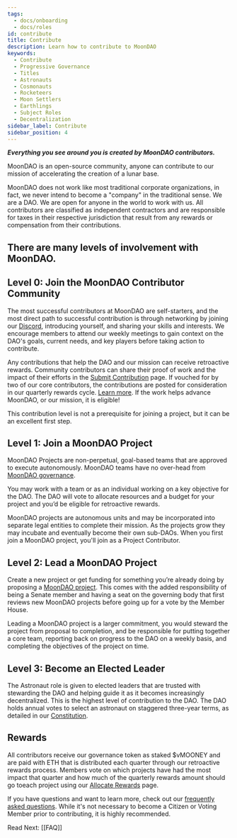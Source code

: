 ```yaml
---
tags:
  - docs/onboarding
  - docs/roles
id: contribute
title: Contribute
description: Learn how to contribute to MoonDAO
keywords:
  - Contribute
  - Progressive Governance
  - Titles
  - Astronauts
  - Cosmonauts
  - Rocketeers
  - Moon Settlers
  - Earthlings
  - Subject Roles
  - Decentralization
sidebar_label: Contribute
sidebar_position: 4
---
```

***Everything you see around you is created by MoonDAO contributors.***

MoonDAO is an open-source community, anyone can contribute to our mission of accelerating the creation of a lunar base.

MoonDAO does not work like most traditional corporate organizations, in fact, we never intend to become a "company" in the traditional sense. We are a DAO. We are open for anyone in the world to work with us. All contributors are classified as independent contractors and are responsible for taxes in their respective jurisdiction that result from any rewards or compensation from their contributions.

## There are many levels of involvement with MoonDAO.

## Level 0: Join the MoonDAO Contributor Community
The most successful contributors at MoonDAO are self-starters, and the most direct path to successful contribution is through networking by joining our [Discord](https://discord.gg/moondao), introducing yourself, and sharing your skills and interests. We encourage members to attend our weekly meetings to gain context on the DAO's goals, current needs, and key players before taking action to contribute. 

Any contributions that help the DAO and our mission can receive retroactive rewards. Community contributors can share their proof of work and the impact of their efforts in the [Submit Contribution](https://moondao.com/contribute) page. If vouched for by two of our core contributors, the contributions are posted for consideration in our quarterly rewards cycle. [Learn more](Community%20Rewards.md). If the work helps advance MoonDAO, or our mission, it is eligible!

This contribution level is not a prerequisite for joining a project, but it can be an excellent first step.

## Level 1: Join a MoonDAO Project

MoonDAO Projects are non-perpetual, goal-based teams that are approved to execute autonomously. MoonDAO teams have no over-head from [MoonDAO governance](Governance%20Model.md). 

You may work with a team or as an individual working on a key objective for the DAO. The DAO will vote to allocate resources and a budget for your project and you’d be eligible for retroactive rewards.

MoonDAO projects are autonomous units and may be incorporated into separate legal entities to complete their mission. As the projects grow they may incubate and eventually become their own sub-DAOs. When you first join a MoonDAO project, you'll join as a Project Contributor.

## Level 2: Lead a MoonDAO Project

Create a new project or get funding for something you’re already doing by proposing a [MoonDAO project](https://moondao.com/submit). This comes with the added responsibility of being a Senate member and having a seat on the governing body that first reviews new MoonDAO projects before going up for a vote by the Member House.

Leading a MoonDAO project is a larger commitment, you would steward the project from proposal to completion, and be responsible for putting together a core team, reporting back on progress to the DAO on a weekly basis, and completing the objectives of the project on time.

## Level 3: Become an Elected Leader

The Astronaut role is given to elected leaders that are trusted with stewarding the DAO and helping guide it as it becomes increasingly decentralized. This is the highest level of contribution to the DAO. The DAO holds annual votes to select an astronaut on staggered three-year terms, as detailed in our [Constitution](Constitution.md).

## Rewards

All contributors receive our governance token as staked $vMOONEY and are paid with ETH that is distributed each quarter through our retroactive rewards process. Members vote on which projects have had the most impact that quarter and how much of the quarterly rewards amount should go toeach project using our [Allocate Rewards](https://moondao.com/rewards) page.

If you have questions and want to learn more, check out our [frequently asked questions](https://docs.moondao.com/About/FAQ). While it's not necessary to become a Citizen or Voting Member prior to contributing, it is highly recommended.

Read Next: [[FAQ]]
